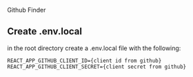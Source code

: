 Github Finder

## Create .env.local

in the root directory create a .env.local file with the following:<br>

```
REACT_APP_GITHUB_CLIENT_ID={client id from github}
REACT_APP_GITHUB_CLIENT_SECRET={client secret from github}
```
